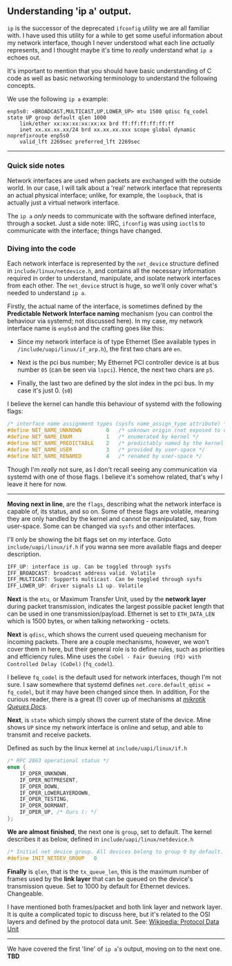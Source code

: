 ## Understanding 'ip a' output.

`ip` is the successor of the deprecated `ifconfig` utility we are all familiar with. I have used this utility for a while to get some useful information about my network interface, though I never understood what each line _actually_ represents, and I thought maybe it's time to _really_ understand what `ip a` echoes out.

It's important to mention that you should have basic understanding of C code as well as basic networking terminology to understand the following concepts.

We use the following `ip a` example:

```
enp5s0: <BROADCAST,MULTICAST,UP,LOWER_UP> mtu 1500 qdisc fq_codel state UP group default qlen 1000
    link/ether xx:xx:xx:xx:xx:xx brd ff:ff:ff:ff:ff:ff
    inet xx.xx.xx.xx/24 brd xx.xx.xx.xxx scope global dynamic noprefixroute enp5s0
    valid_lft 2269sec preferred_lft 2269sec
```
---

### Quick side notes

Network interfaces are used when packets are exchanged with the outside world. In our case, I will talk about a 'real' network interface that represents an actual physical interface; unlike, for example, the `loopback`, that is actually just a virtual network interface.

The `ip a` _only_ needs to communicate with the software defined interface, through a socket. Just a side note: IIRC, `ifconfig` was using `ioctl`s to communicate with the interface; things have changed.

### Diving into the code

Each network interface is represented by the `net_device` structure defined in `include/linux/netdevice.h`, and contains all the necessary information required in order to understand, manipulate, and isolate network interfaces from each other. The `net_device` struct is huge, so we'll only cover what's needed to understand `ip a`.

Firstly, the actual name of the interface, is sometimes defined by the **Predictable Network Interface naming** mechanism (you can control the behaviour via systemd; not discussed here). In my case, my network interface name is `enp5s0` and the crafting goes like this:

- Since my network interface is of type Ethernet (See available types in `/include/uapi/linux/if_arp.h`), the first two chars are `en`.

- Next is the pci bus number; My Ethernet PCI controller device is at bus number `05` (can be seen via `lspci`). Hence, the next two chars are `p5`.

- Finally, the last two are defined by the slot index in the pci bus. In my case it's just 0. (`s0`)

I believe the kernel can handle this behaviour of systemd with the following flags:
```c
/* interface name assignment types (sysfs name_assign_type attribute) */
#define NET_NAME_UNKNOWN	    0	/* unknown origin (not exposed to userspace) */
#define NET_NAME_ENUM		    1	/* enumerated by kernel */
#define NET_NAME_PREDICTABLE	2	/* predictably named by the kernel */
#define NET_NAME_USER		    3	/* provided by user-space */
#define NET_NAME_RENAMED	    4	/* renamed by user-space */
```
Though I'm _really_ not sure, as I don't recall seeing any communication via systemd with one of those flags. I believe it's somehow related, that's why I leave it here for now.

---

**Moving next in line**, are the `flags`, describing what the network interface is capable of, its status, and so on. Some of these flags are volatile, meaning they are only handled by the kernel and cannot be manipulated, say, from user-space. Some can be changed via `sysfs` and other interfaces.

I'll only be showing the bit flags set on my interface. Goto `include/uapi/linux/if.h` if you wanna see more available flags and deeper description.

```c
IFF_UP: interface is up. Can be toggled through sysfs
IFF_BROADCAST: broadcast address valid. Volatile
IFF_MULTICAST: Supports multicast. Can be toggled through sysfs
IFF_LOWER_UP: driver signals L1 up. Volatile
```

**Next** is the `mtu`, or Maximum Transfer Unit, used by the **network layer** during packet transmission, indicates the largest possible packet length that can be used in one transmission/payload. Ethernet is set to `ETH_DATA_LEN` which is 1500 bytes, or when talking networking - octets.

**Next** is `qdisc`, which shows the current used queueing mechanism for incoming packets. There are a couple mechanisms, however, we won't cover them in here, but their general role is to define rules, such as priorities and efficiency rules. Mine uses the `CoDel - Fair Queuing (FQ) with Controlled Delay (CoDel)` (`fq_codel`). 

I believe `fq_codel` is the default used for network interfaces, though I'm not sure. I saw somewhere that systemd defines `net.core.default_qdisc = fq_codel`, but it may have been changed since then. In addition, For the curious reader, there is a great (!) cover up of mechanisms at *[mikrotik Queues Docs](https://help.mikrotik.com/docs/display/ROS/Queues)*.

**Next**, is `state` which simply shows the current state of the device. Mine shows `UP` since my network interface is online and setup, and able to transmit and receive packets.

Defined as such by the linux kernel at `include/uapi/linux/if.h`
```c
/* RFC 2863 operational status */
enum {
	IF_OPER_UNKNOWN,
	IF_OPER_NOTPRESENT,
	IF_OPER_DOWN,
	IF_OPER_LOWERLAYERDOWN,
	IF_OPER_TESTING,
	IF_OPER_DORMANT,
	IF_OPER_UP, /* Ours (: */
};
```

**We are almost finished**, the next one is `group`, set to default. The kernel describes it as below, defined in `include/uapi/linux/netdevice.h`

```c
/* Initial net device group. All devices belong to group 0 by default. */
#define INIT_NETDEV_GROUP	0
```
**Finally** is `qlen`, that is the `tx_queue_len`, this is the maximum number of frames used by the **link layer** that can be queued on the device's transmission queue. Set to 1000 by default for Ethernet devices. Changeable.

I have mentioned both frames/packet and both link layer and network layer. It is quite a complicated topic to discuss here, but it's related to the OSI layers and defined by the protocol data unit. See: [Wikipedia: Protocol Data Unit](`https://en.wikipedia.org/wiki/Protocol_data_unit`)

---
We have covered the first 'line' of `ip a`'s output, moving on to the next one.
**TBD**